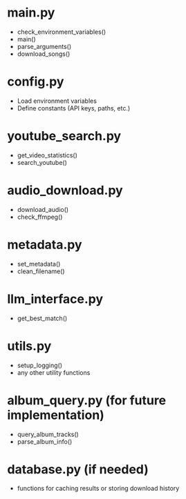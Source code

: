 # main.py
- check_environment_variables()
- main()
- parse_arguments()
- download_songs()

# config.py
- Load environment variables
- Define constants (API keys, paths, etc.)

# youtube_search.py
- get_video_statistics()
- search_youtube()

# audio_download.py
- download_audio()
- check_ffmpeg()

# metadata.py
- set_metadata()
- clean_filename()

# llm_interface.py
- get_best_match()

# utils.py
- setup_logging()
- any other utility functions

# album_query.py (for future implementation)
- query_album_tracks()
- parse_album_info()

# database.py (if needed)
- functions for caching results or storing download history